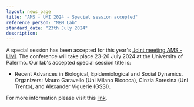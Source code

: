 ```yaml
---
layout: news_page
title: "AMS - UMI 2024 - Special session accepted"
reference_person: "MBM Lab"
standard_date: "23th July 2024"
description:
---
```


A special session has been accepted for this year's [Joint meeting AMS -UMI](https://umi.dm.unibo.it/jm-umi-ams/). The conference will take place 23-26 July 2024 at the University of Palermo. Our lab's accepted special session title is:
* Recent Advances in Biological, Epidemiological and Social Dynamics. Organizers: Mauro Garavello (Uni Milano Bicocca), Cinzia Soresina (Uni Trento), and Alexander Viguerie (GSSI).

For more information please visit this [link](https://www.https://umi.dm.unibo.it/jm-umi-ams/special-sessions/special-sessions-on-25-26-july-2024/).

